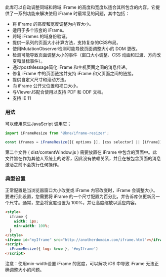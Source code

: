 此库可以自动调整同域和跨域 iFrame 的高度和宽度以适合其所包含的内容。它提供了一系列功能来解决使用 iFrame 时最常见的问题，其中包括：

* 将 iFrame 的高度和宽度调整为内容大小。
* 适用于多个嵌套的 iFrame。
* 跨域 iFrames 的域身份验证。
* 提供一系列的页面大小计算方法，支持复杂的CSS布局。
* 使用MutationObserver检测可能导致页面调整大小的 DOM 更改。
* 检测可能导致页面调整大小的事件（窗口大小调整、CSS 动画和过渡、方向改变和鼠标事件）。
* 通过postMessage简化 iFrame 和主机页面之间的消息传递。
* 修复 iFrame 中的页面链接并支持 iFrame 和父页面之间的链接。
* 提供自定义尺寸和滚动方法。
* 向 iFrame 公开父位置和视口大小。
* 与ViewerJS配合使用以支持 PDF 和 ODF 文档。
* 支持 IE 11


### 用法
可以使用原生JavaScript 调用它；
```javascript
import iFrameResize from '@kne/iframe-resizer';

const iframes = iFrameResize([{ options }], [css selector] || [iframe]);
```
第二个文件 ( dist/contentWindow.js ) 需要放置在 iFrame 中包含的页面中。此文件旨在作为其他人系统上的访客，因此没有依赖关系，并且在被包含页面的消息激活之前不会执行任何操作。

### 典型设置
正常配置是当浏览器窗口大小改变或 iFrame 内容改变时，iFrame 会调整大小。要进行此设置，您需要将 iFrame 的一个尺寸配置为百分比，并告诉库仅更新另一个尺寸。通常，您会将宽度设置为 100%，并让高度缩放以适应内容。
```html
<style>
  iframe {
    width: 1px;
    min-width: 100%;
  }
</style>
<iframe id="myIframe" src="http://anotherdomain.com/iframe.html"></iframe>
<script>
  iFrameResize({ log: true }, '#myIframe')
</script>
```

注意：使用min-width设置 iFrame 的宽度，可以解决 iOS 中导致 iFrame 无法正确调整大小的问题。
